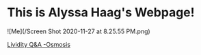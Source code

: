 # This is Alyssa Haag's Webpage!


![Me](/Screen Shot 2020-11-27 at 8.25.55 PM.png)


[Lividity Q&A -Osmosis](https://www.osmosis.org/answers/lividity)
